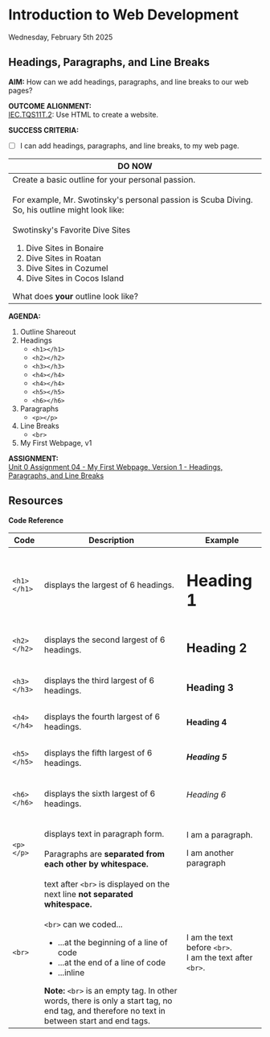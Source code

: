 # Introduction to Web Development
Wednesday, February 5th 2025

## Headings, Paragraphs, and Line Breaks

**AIM:** How can we add headings, paragraphs, and line breaks to our web pages?

**OUTCOME ALIGNMENT:**
<br><ins>IEC.TQS11T.2</ins>: Use HTML to create a website.

**SUCCESS CRITERIA:**
- [ ] I can add headings, paragraphs, and line breaks, to my web page.

|DO NOW|
|---|
|Create a basic outline for your personal passion.<br><br>For example, Mr. Swotinsky's personal passion is Scuba Diving.  So, his outline might look like:<br><br>Swotinsky's Favorite Dive Sites<ol><li>Dive Sites in Bonaire</li><li>Dive Sites in Roatan</li><li>Dive Sites in Cozumel</li><li>Dive Sites in Cocos Island</li></ol>What does **your** outline look like?|

**AGENDA:**

1. Outline Shareout
2. Headings
    * `<h1></h1>`
    * `<h2></h2>`
    * `<h3></h3>`
    * `<h4></h4>`
    * `<h4></h4>`
    * `<h5></h5>`
    * `<h6></h6>`
3. Paragraphs
    * `<p></p>`
5. Line Breaks
    * `<br>`
7. My First Webpage, v1

**ASSIGNMENT:** 
<br>[Unit 0 Assignment 04 - My First Webpage, Version 1 - Headings, Paragraphs, and Line Breaks](https://github.com/MrJSwotinsky/Intro_to_Web_Development_Spring_2025/blob/main/Unit_0_Introduction_to_Web_Design/Assignments/04_My_First_Webpage_v1_Headings_Paragraphs_and_Line_Breaks.md)

## Resources

**Code Reference**

|Code|Description|Example|
|---|-|---|
|`<h1></h1>`|displays the largest of 6 headings.|<h1>Heading 1</h1>|
|`<h2></h2>`|displays the second largest of 6 headings.|<h2>Heading 2</h2>|
|`<h3></h3>`|displays the third largest of 6 headings.|<h3>Heading 3</h3>|
|`<h4></h4>`|displays the fourth largest of 6 headings.|<h4>Heading 4</h4>|
|`<h5></h5>`|displays the fifth largest of 6 headings.|<h5>Heading 5</h5>|
|`<h6></h6>`|displays the sixth largest of 6 headings.|<h6>Heading 6</h6>|
|`<p></p>`|displays text in paragraph form.<br><br>Paragraphs are **separated from each other by whitespace.**|<p>I am a paragraph.</p><p>I am another paragraph</p>|
|`<br>`|text after `<br>` is displayed on the next line **not separated whitespace.** <br><br>`<br>` can we coded...<ul><li>...at the beginning of a line of code</li><li>...at the end of a line of code</li><li>...inline</li></ul>**Note:** `<br>` is an empty tag. In other words, there is only a start tag, no end tag, and therefore no text in between start and end tags.|<p>I am the text before `<br>`.<br>I am the text after `<br>`.</p>|

